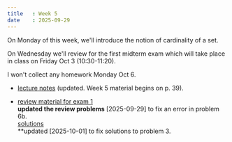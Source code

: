 ```yaml
---
title   : Week 5
date    : 2025-09-29
---
```


On Monday of this week, we'll introduce the notion of cardinality of a set.

On Wednesday we'll review for the first midterm exam which will take
place in class on Friday Oct 3 (10:30-11:20).

I won't collect any homework Monday Oct 6.

- [lecture notes](/course-content/bridge-to-higher-math.pdf)  (updated. Week 5 material begins on p. 39).

- [review material for exam 1](/course-content/exam1-review.pdf)   
  **updated the review problems** [2025-09-29] to fix an error in problem 6b.   
  [solutions](/course-content/exam1-review-sols.pdf)  
  **updated [2025-10-01] to fix solutions to problem 3.
